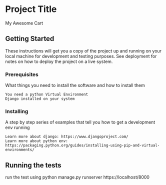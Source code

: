 # Project Title

My Awesome Cart

## Getting Started

These instructions will get you a copy of the project up and running on your local machine for development and testing purposes. See deployment for notes on how to deploy the project on a live system.

### Prerequisites

What things you need to install the software and how to install them

```
You need a python Virtual Environment
Django installed on your system

```

### Installing

A step by step series of examples that tell you how to get a development env running


```
Learn more about django: https://www.djangoproject.com/
Learn more about python env: https://packaging.python.org/guides/installing-using-pip-and-virtual-environments/
```


## Running the tests
run the test using python manage.py runserver
https://localhost/8000



